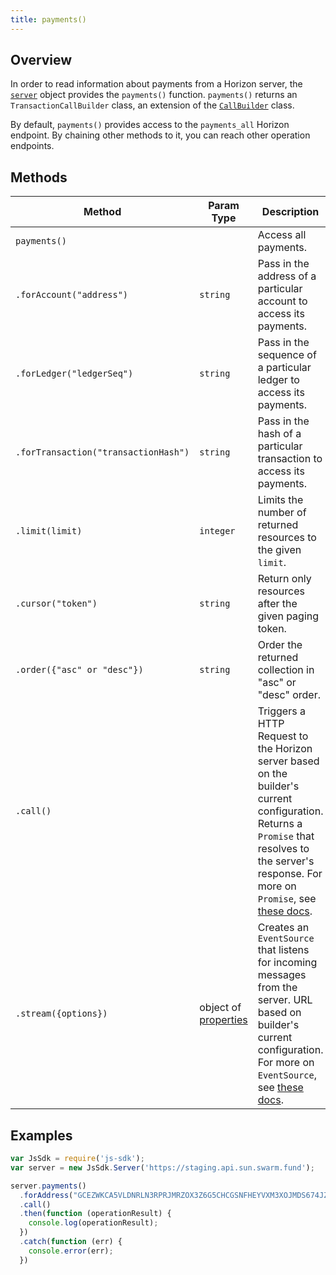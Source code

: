 ```yaml
---
title: payments()
---
```


## Overview

In order to read information about payments from a Horizon server, the [`server`](./server.md) object provides the `payments()` function. `payments()` returns an `TransactionCallBuilder` class, an extension of the [`CallBuilder`](./call_builder.md) class.

By default, `payments()` provides access to the `payments_all` Horizon endpoint.  By chaining other methods to it, you can reach other operation endpoints.

## Methods

| Method                               | Param Type                               | Description                              |
| ------------------------------------ | ---------------------------------------- | ---------------------------------------- |
| `payments()`                         |                                          | Access all payments.                     |
| `.forAccount("address")`             | `string`                                 | Pass in the address of a particular account to access its payments. |
| `.forLedger("ledgerSeq")`            | `string`                                 | Pass in the sequence of a particular ledger to access its payments. |
| `.forTransaction("transactionHash")` | `string`                                 | Pass in the hash of a particular transaction to access its payments. |
| `.limit(limit)`                      | `integer`                                | Limits the number of returned resources to the given `limit`. |
| `.cursor("token")`                   | `string`                                 | Return only resources after the given paging token. |
| `.order({"asc" or "desc"})`          | `string`                                 | Order the returned collection in "asc" or "desc" order. |
| `.call()`                            |                                          | Triggers a HTTP Request to the Horizon server based on the builder's current configuration.  Returns a `Promise` that resolves to the server's response.  For more on `Promise`, see [these docs](https://developer.mozilla.org/en-US/docs/Web/JavaScript/Reference/Global_Objects/Promise). |
| `.stream({options})`                 | object of [properties](https://developer.mozilla.org/en-US/docs/Web/API/EventSource#Properties) | Creates an `EventSource` that listens for incoming messages from the server.  URL based on builder's current configuration.  For more on `EventSource`, see [these docs](https://developer.mozilla.org/en-US/docs/Web/API/EventSource). |


## Examples

```js
var JsSdk = require('js-sdk');
var server = new JsSdk.Server('https://staging.api.sun.swarm.fund');

server.payments()
  .forAddress("GCEZWKCA5VLDNRLN3RPRJMRZOX3Z6G5CHCGSNFHEYVXM3XOJMDS674JZ")
  .call()
  .then(function (operationResult) {
    console.log(operationResult);
  })
  .catch(function (err) {
    console.error(err);
  })
```
